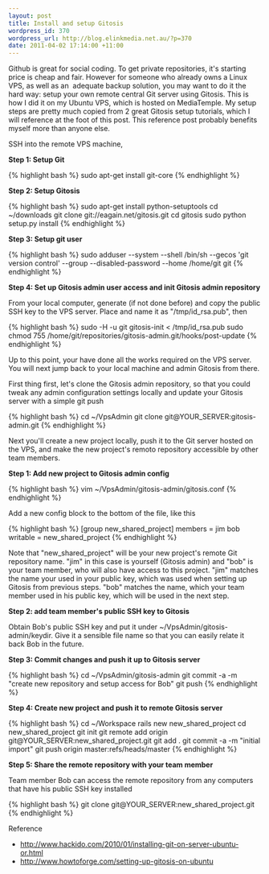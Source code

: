 ```yaml
--- 
layout: post
title: Install and setup Gitosis
wordpress_id: 370
wordpress_url: http://blog.elinkmedia.net.au/?p=370
date: 2011-04-02 17:14:00 +11:00
---
```

Github is great for social coding. To get private repositories, it's starting price is cheap and fair. However for someone who already owns a Linux VPS, as well as an  adequate backup solution, you may want to do it the hard way: setup your own remote central Git server using Gitosis. This is how I did it on my Ubuntu VPS, which is hosted on MediaTemple. My setup steps are pretty much copied from 2 great Gitosis setup tutorials, which I will reference at the foot of this post. This reference post probably benefits myself more than anyone else.

SSH into the remote VPS machine,

<strong>Step 1: Setup Git</strong>

{% highlight bash %}
sudo apt-get install git-core
{% endhighlight %}

<strong>Step 2: Setup Gitosis</strong>

{% highlight bash %}
sudo apt-get install python-setuptools
cd ~/downloads
git clone git://eagain.net/gitosis.git
cd gitosis
sudo python setup.py install
{% endhighlight %}

<strong>Step 3: Setup git user</strong>

{% highlight bash %}
sudo adduser --system --shell /bin/sh --gecos 'git version control' --group --disabled-password --home /home/git git
{% endhighlight %}

<strong>Step 4: Set up Gitosis admin user access and init Gitosis admin repository</strong>

From your local computer, generate (if not done before) and copy the public SSH key to the VPS server. Place and name it as "/tmp/id_rsa.pub", then

{% highlight bash %}
sudo -H -u git gitosis-init < /tmp/id_rsa.pub
sudo chmod 755 /home/git/repositories/gitosis-admin.git/hooks/post-update
{% endhighlight %}

Up to this point, your have done all the works required on the VPS server. You will next jump back to your local machine and admin Gitosis from there.

First thing first, let's clone the Gitosis admin repository, so that you could tweak any admin configuration settings locally and update your Gitosis server with a simple git push

{% highlight bash %}
cd ~/VpsAdmin
git clone git@YOUR_SERVER:gitosis-admin.git
{% endhighlight %}

Next you'll create a new project locally, push it to the Git server hosted on the VPS, and make the new project's remoto repository accessible by other team members.

<strong>Step 1: Add new project to Gitosis admin config</strong>

{% highlight bash %}
vim ~/VpsAdmin/gitosis-admin/gitosis.conf
{% endhighlight %}

Add a new config block to the bottom of the file, like this

{% highlight bash %}
[group new_shared_project]
members = jim bob
writable = new_shared_project
{% endhighlight %}

Note that "new_shared_project" will be your new project's remote Git repository name. "jim" in this case is yourself (Gitosis admin) and "bob" is your team member, who will also have access to this project. "jim" matches the name your used in your public key, which was used when setting up Gitosis from previous steps. "bob" matches the name, which your team member used in his public key, which will be used in the next step.

<strong>Step 2: add team member's public SSH key to Gitosis</strong>

Obtain Bob's public SSH key and put it under ~/VpsAdmin/gitosis-admin/keydir. Give it a sensible file name so that you can easily relate it back Bob in the future.

<strong>Step 3: Commit changes and push it up to Gitosis server</strong>

{% highlight bash %}
cd ~/VpsAdmin/gitosis-admin
git commit -a -m "create new repository and setup access for Bob"
git push
{% endhighlight %}

<strong>Step 4: Create new project and push it to remote Gitosis server</strong>

{% highlight bash %}
cd ~/Workspace
rails new new_shared_project
cd new_shared_project
git init
git remote add origin git@YOUR_SERVER:new_shared_project.git
git add .
git commit -a -m "initial import"
git push origin master:refs/heads/master
{% endhighlight %}

<strong>Step 5: Share the remote repository with your team member</strong>

Team member Bob can access the remote repository from any computers that have his public SSH key installed

{% highlight bash %}
git clone git@YOUR_SERVER:new_shared_project.git
{% endhighlight %}

Reference
<ul>
	<li><a href="http://www.hackido.com/2010/01/installing-git-on-server-ubuntu-or.html" target="_blank">http://www.hackido.com/2010/01/installing-git-on-server-ubuntu-or.html</a></li>
	<li><a href="http://www.howtoforge.com/setting-up-gitosis-on-ubuntu" target="_blank">http://www.howtoforge.com/setting-up-gitosis-on-ubuntu</a></li>
</ul>
